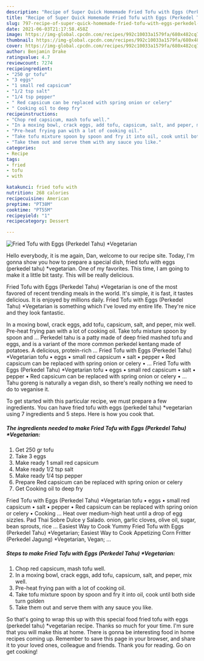 ```yaml
---
description: "Recipe of Super Quick Homemade Fried Tofu with Eggs (Perkedel Tahu) *Vegetarian"
title: "Recipe of Super Quick Homemade Fried Tofu with Eggs (Perkedel Tahu) *Vegetarian"
slug: 797-recipe-of-super-quick-homemade-fried-tofu-with-eggs-perkedel-tahu-vegetarian
date: 2021-06-03T21:17:58.458Z
image: https://img-global.cpcdn.com/recipes/992c10033a1579fa/680x482cq70/fried-tofu-with-eggs-perkedel-tahu-vegetarian-recipe-main-photo.jpg
thumbnail: https://img-global.cpcdn.com/recipes/992c10033a1579fa/680x482cq70/fried-tofu-with-eggs-perkedel-tahu-vegetarian-recipe-main-photo.jpg
cover: https://img-global.cpcdn.com/recipes/992c10033a1579fa/680x482cq70/fried-tofu-with-eggs-perkedel-tahu-vegetarian-recipe-main-photo.jpg
author: Benjamin Drake
ratingvalue: 4.7
reviewcount: 7274
recipeingredient:
- "250 gr tofu"
- "3 eggs"
- "1 small red capsicum"
- "1/2 tsp salt"
- "1/4 tsp pepper"
- " Red capsicum can be replaced with spring onion or celery"
- " Cooking oil to deep fry"
recipeinstructions:
- "Chop red capsicum, mash tofu well."
- "In a moxing bowl, crack eggs, add tofu, capsicum, salt, and peper, mix well."
- "Pre-heat frying pan with a lot of cooking oil."
- "Take tofu mixture spoon by spoon and fry it into oil, cook until both side turn golden"
- "Take them out and serve them with any sauce you like."
categories:
- Recipe
tags:
- fried
- tofu
- with

katakunci: fried tofu with 
nutrition: 268 calories
recipecuisine: American
preptime: "PT38M"
cooktime: "PT55M"
recipeyield: "1"
recipecategory: Dessert

---
```



![Fried Tofu with Eggs (Perkedel Tahu) *Vegetarian](https://img-global.cpcdn.com/recipes/992c10033a1579fa/680x482cq70/fried-tofu-with-eggs-perkedel-tahu-vegetarian-recipe-main-photo.jpg)

Hello everybody, it is me again, Dan, welcome to our recipe site. Today, I'm gonna show you how to prepare a special dish, fried tofu with eggs (perkedel tahu) *vegetarian. One of my favorites. This time, I am going to make it a little bit tasty. This will be really delicious.

Fried Tofu with Eggs (Perkedel Tahu) *Vegetarian is one of the most favored of recent trending meals in the world. It's simple, it is fast, it tastes delicious. It is enjoyed by millions daily. Fried Tofu with Eggs (Perkedel Tahu) *Vegetarian is something which I've loved my entire life. They're nice and they look fantastic.

In a moxing bowl, crack eggs, add tofu, capsicum, salt, and peper, mix well. Pre-heat frying pan with a lot of cooking oil. Take tofu mixture spoon by spoon and … Perkedel tahu is a patty made of deep fried mashed tofu and eggs, and is a variant of the more common perkedel kentang made of potatoes. A delicious, protein-rich … Fried Tofu with Eggs (Perkedel Tahu) *Vegetarian tofu • eggs • small red capsicum • salt • pepper • Red capsicum can be replaced with spring onion or celery • … Fried Tofu with Eggs (Perkedel Tahu) *Vegetarian tofu • eggs • small red capsicum • salt • pepper • Red capsicum can be replaced with spring onion or celery • … Tahu goreng is naturally a vegan dish, so there&#39;s really nothing we need to do to veganise it.


To get started with this particular recipe, we must prepare a few ingredients. You can have fried tofu with eggs (perkedel tahu) *vegetarian using 7 ingredients and 5 steps. Here is how you cook that.

<!--inarticleads1-->

##### The ingredients needed to make Fried Tofu with Eggs (Perkedel Tahu) *Vegetarian:

1. Get 250 gr tofu
1. Take 3 eggs
1. Make ready 1 small red capsicum
1. Make ready 1/2 tsp salt
1. Make ready 1/4 tsp pepper
1. Prepare  Red capsicum can be replaced with spring onion or celery
1. Get  Cooking oil to deep fry


Fried Tofu with Eggs (Perkedel Tahu) *Vegetarian tofu • eggs • small red capsicum • salt • pepper • Red capsicum can be replaced with spring onion or celery • Cooking … Heat over medium-high heat until a drop of egg sizzles. Pad Thai Sobre Dulce y Salado. onion, garlic cloves, olive oil, sugar, bean sprouts, rice … Easiest Way to Cook Yummy Fried Tofu with Eggs (Perkedel Tahu) *Vegetarian; Easiest Way to Cook Appetizing Corn Fritter (Perkedel Jagung) *Vegetarian, Vegan; … 

<!--inarticleads2-->

##### Steps to make Fried Tofu with Eggs (Perkedel Tahu) *Vegetarian:

1. Chop red capsicum, mash tofu well.
1. In a moxing bowl, crack eggs, add tofu, capsicum, salt, and peper, mix well.
1. Pre-heat frying pan with a lot of cooking oil.
1. Take tofu mixture spoon by spoon and fry it into oil, cook until both side turn golden
1. Take them out and serve them with any sauce you like.




So that's going to wrap this up with this special food fried tofu with eggs (perkedel tahu) *vegetarian recipe. Thanks so much for your time. I'm sure that you will make this at home. There is gonna be interesting food in home recipes coming up. Remember to save this page in your browser, and share it to your loved ones, colleague and friends. Thank you for reading. Go on get cooking!
